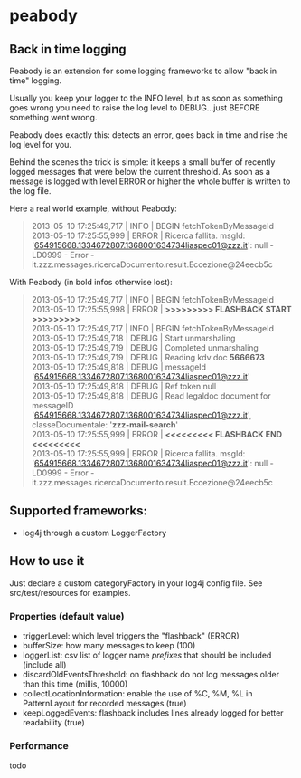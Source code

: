 peabody
=======

## Back in time logging


Peabody is an extension for some logging frameworks to allow "back in time" logging.

Usually you keep your logger to the INFO level, but as soon as something goes wrong 
you need to raise the log level to DEBUG...just BEFORE something went wrong.

Peabody does exactly this: detects an error, goes back in time and rise the log 
level for you.

Behind the scenes the trick is simple: it keeps a small buffer of recently logged messages
that were below the current threshold. As soon as a message is logged with level ERROR
or higher the whole buffer is written to the log file.

Here a real world example, without Peabody:

> 2013-05-10 17:25:49,717 | INFO  |  BEGIN fetchTokenByMessageId  
2013-05-10 17:25:55,999 | ERROR |  Ricerca fallita. msgId: '<654915668.1334672807.1368001634734liaspec01@zzz.it>': null - LD0999 - Error - it.zzz.messages.ricercaDocumento.result.Eccezione@24eecb5c  

With Peabody (in bold infos otherwise lost):

> 2013-05-10 17:25:49,717 | INFO  |  BEGIN fetchTokenByMessageId  
2013-05-10 17:25:55,998 | ERROR |  **>>>>>>>>> FLASHBACK START >>>>>>>>>**  
2013-05-10 17:25:49,717 | INFO  |  BEGIN fetchTokenByMessageId  
2013-05-10 17:25:49,718 | DEBUG |  Start unmarshaling  
2013-05-10 17:25:49,719 | DEBUG |  Completed unmarshaling  
2013-05-10 17:25:49,719 | DEBUG |  Reading kdv doc **5666673**  
2013-05-10 17:25:49,818 | DEBUG |  messageId '<654915668.1334672807.1368001634734liaspec01@zzz.it>'  
2013-05-10 17:25:49,818 | DEBUG |  Ref token null  
2013-05-10 17:25:49,818 | DEBUG |  Read legaldoc document for messageID  '<654915668.1334672807.1368001634734liaspec01@zzz.it>', classeDocumentale: '**zzz-mail-search**'  
2013-05-10 17:25:55,999 | ERROR |  **<<<<<<<<<  FLASHBACK END  <<<<<<<<<**  
2013-05-10 17:25:55,999 | ERROR |  Ricerca fallita. msgId:  '<654915668.1334672807.1368001634734liaspec01@zzz.it>': null - LD0999 - Error - it.zzz.messages.ricercaDocumento.result.Eccezione@24eecb5c  

## Supported frameworks:

- log4j through a custom LoggerFactory

## How to use it

Just declare a custom categoryFactory in your log4j config file. See src/test/resources for examples.

### Properties (default value)

* triggerLevel: which level triggers the "flashback" (ERROR)
* bufferSize: how many messages to keep (100)
* loggerList: csv list of logger name *prefixes* that should be included (include all)
* discardOldEventsThreshold: on flashback do not log messages older than this time (millis, 10000)
* collectLocationInformation: enable the use of %C, %M, %L in PatternLayout for recorded messages (true)
* keepLoggedEvents: flashback includes lines already logged for better readability (true)

### Performance

todo

